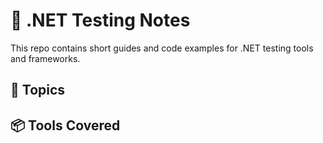 # 🧪 .NET Testing Notes

This repo contains short guides and code examples for .NET testing tools and frameworks.

## 📂 Topics


## 📦 Tools Covered

